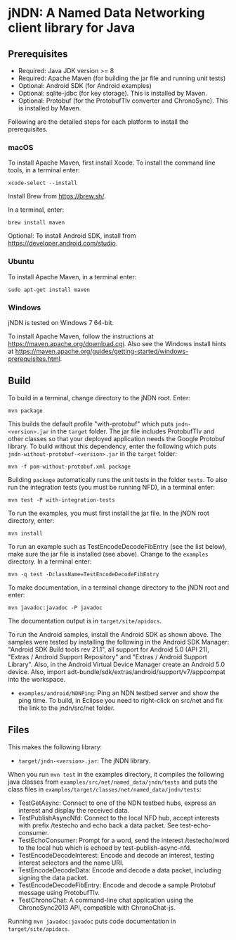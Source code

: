# jNDN: A Named Data Networking client library for Java

## Prerequisites

* Required: Java JDK version >= 8
* Required: Apache Maven (for building the jar file and running unit tests)
* Optional: Android SDK (for Android examples)
* Optional: sqlite-jdbc (for key storage). This is installed by Maven.
* Optional: Protobuf (for the ProtobufTlv converter and ChronoSync). This is
  installed by Maven.

Following are the detailed steps for each platform to install the prerequisites.

### macOS

To install Apache Maven, first install Xcode. To install the command line tools, in a terminal enter:

    xcode-select --install

Install Brew from <https://brew.sh/>.

In a terminal, enter:

    brew install maven

Optional: To install Android SDK, install from <https://developer.android.com/studio>.

### Ubuntu

To install Apache Maven, in a terminal enter:

    sudo apt-get install maven

### Windows

jNDN is tested on Windows 7 64-bit.

To install Apache Maven, follow the instructions at <https://maven.apache.org/download.cgi>.
Also see the Windows install hints at
<https://maven.apache.org/guides/getting-started/windows-prerequisites.html>.

## Build

To build in a terminal, change directory to the jNDN root.  Enter:

    mvn package

This builds the default profile "with-protobuf" which puts `jndn-<version>.jar` in
the `target` folder. The jar file includes ProtobufTlv and other classes so that
your deployed application needs the Google Protobuf library. To build without
this dependency, enter the following which puts `jndn-without-protobuf-<version>.jar`
in the `target` folder:

    mvn -f pom-without-protobuf.xml package

Building `package` automatically runs the unit tests in the folder `tests`. To also
run the integration tests (you must be running NFD), in a terminal enter:

    mvn test -P with-integration-tests

To run the examples, you must first install the jar file. In the jNDN root directory, enter:

    mvn install

To run an example such as TestEncodeDecodeFibEntry (see the list below), make sure the jar file
is installed (see above). Change to the `examples` directory. In a terminal enter:

    mvn -q test -DclassName=TestEncodeDecodeFibEntry

To make documentation, in a terminal change directory to the jNDN root and enter:

    mvn javadoc:javadoc -P javadoc

The documentation output is in `target/site/apidocs`.

To run the Android samples, install the Android SDK as shown above. The samples
were tested by installing the following in the Android SDK Manager:
"Android SDK Build tools rev 21.1", all support for Android 5.0 (API 21),
"Extras / Android Support Repository" and "Extras / Android Support Library".
Also, in the Android Virtual Device Manager create an Android 5.0 device. Also,
import adt-bundle/sdk/extras/android/support/v7/appcompat into the workspace.

* `examples/android/NDNPing`: Ping an NDN testbed server and show the ping time.  To build, in Eclipse you need to right-click on src/net and fix the link to the jndn/src/net folder.

## Files

This makes the following library:

* `target/jndn-<version>.jar`: The jNDN library.

When you run `mvn test` in the examples directory, it compiles the following java classes
from `examples/src/net/named_data/jndn/tests` and puts the class files in
`examples/target/classes/net/named_data/jndn/tests`:

* TestGetAsync: Connect to one of the NDN testbed hubs, express an interest and display the received data.
* TestPublishAsyncNfd: Connect to the local NFD hub, accept interests with prefix /testecho and echo back a data packet. See test-echo-consumer.
* TestEchoConsumer: Prompt for a word, send the interest /testecho/word to the local hub which is echoed by test-publish-async-nfd.
* TestEncodeDecodeInterest: Encode and decode an interest, testing interest selectors and the name URI.
* TestEncodeDecodeData: Encode and decode a data packet, including signing the data packet.
* TestEncodeDecodeFibEntry: Encode and decode a sample Protobuf message using ProtobufTlv.
* TestChronoChat: A command-line chat application using the ChronoSync2013 API, compatible with ChronoChat-js.

Running `mvn javadoc:javadoc` puts code documentation in `target/site/apidocs`.
